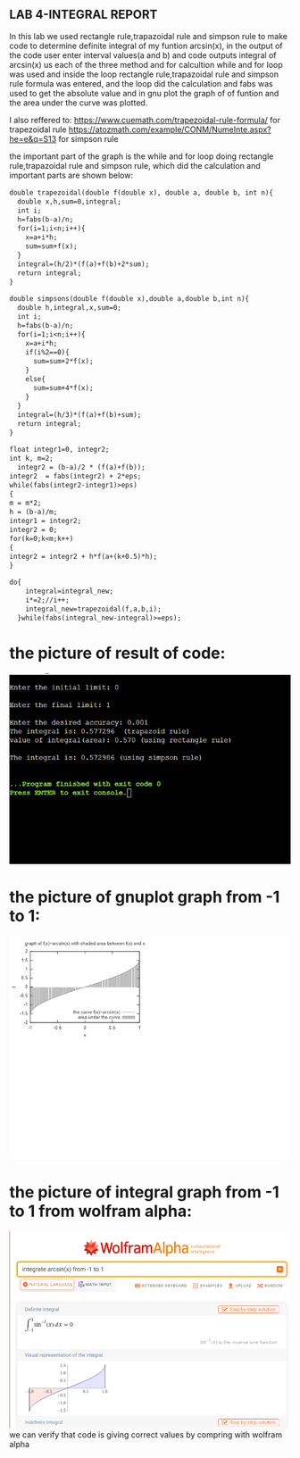 ## LAB 4-INTEGRAL REPORT 
In this lab we used rectangle rule,trapazoidal rule and simpson rule to make code to determine definite integral of my funtion arcsin(x), in the output of the code user enter interval values(a and b) and code outputs integral of arcsin(x) us each of the three method
and for calcultion while and for loop was used and inside the loop rectangle rule,trapazoidal rule and simpson rule formula was entered, and the loop did the calculation and fabs was used to get the absolute value and in gnu plot the graph of of funtion and the area under the curve was plotted.

I also reffered to: 
https://www.cuemath.com/trapezoidal-rule-formula/ for trapezoidal rule
https://atozmath.com/example/CONM/NumeInte.aspx?he=e&q=S13 for simpson rule

the important part of the graph is the while and for loop doing rectangle rule,trapazoidal rule and simpson rule, which did the calculation and important parts are shown below:

``` 
double trapezoidal(double f(double x), double a, double b, int n){
  double x,h,sum=0,integral;
  int i;
  h=fabs(b-a)/n;
  for(i=1;i<n;i++){
    x=a+i*h;
    sum=sum+f(x);
  }
  integral=(h/2)*(f(a)+f(b)+2*sum);
  return integral;
}

``` 
``` 
double simpsons(double f(double x),double a,double b,int n){
  double h,integral,x,sum=0;
  int i;
  h=fabs(b-a)/n;
  for(i=1;i<n;i++){
    x=a+i*h;
    if(i%2==0){
      sum=sum+2*f(x);
    }
    else{
      sum=sum+4*f(x);
    }
  }
  integral=(h/3)*(f(a)+f(b)+sum);
  return integral;
}
``` 
```
float integr1=0, integr2;
int k, m=2;
  integr2 = (b-a)/2 * (f(a)+f(b));
integr2  = fabs(integr2) + 2*eps;
while(fabs(integr2-integr1)>eps)
{
m = m*2;
h = (b-a)/m;
integr1 = integr2;
integr2 = 0;
for(k=0;k<m;k++)
{
integr2 = integr2 + h*f(a+(k+0.5)*h);
}
```
```
do{
    integral=integral_new;
    i*=2;//i++;
    integral_new=trapezoidal(f,a,b,i);
  }while(fabs(integral_new-integral)>=eps);
 ```

# the  picture of result of code:
![](https://github.com/akaashv/RTR105/blob/main/lab%20work/lab4/LW4%20results.png)

# the picture of gnuplot graph from -1 to 1:
![](https://github.com/akaashv/RTR105/blob/main/lab%20work/lab4/Lab4intgnuplot.png)

# the picture of integral graph from -1 to 1 from wolfram alpha:
![](https://github.com/akaashv/RTR105/blob/main/lab%20work/lab4/LW4resultsw.png)
we can verify that code is giving correct values by compring with wolfram alpha
